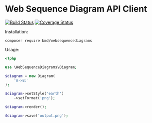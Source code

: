 # Web Sequence Diagram API Client

[![Build Status](https://travis-ci.org/bmd/websequencediagrams.svg?branch=master)](https://travis-ci.org/bmd/websequencediagrams)
[![Coverage Status](https://coveralls.io/repos/github/bmd/websequencediagrams/badge.svg?branch=master)](https://coveralls.io/github/bmd/websequencediagrams?branch=master)

Installation:

```
composer require bmd/websequencediagrams
```

Usage:

```php
<?php

use \WebSequenceDiagrams\Diagram;

$diagram = new Diagram(
    'A->B:'
);

$diagram->setStyle('earth')
    ->setFormat('png');

$diagram->render();

$diagram->save('output.png');
```